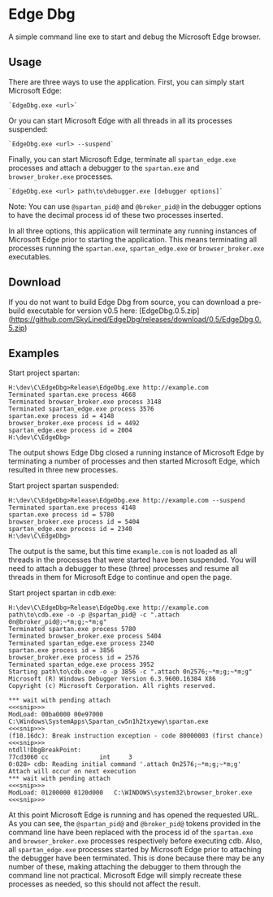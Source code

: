 Edge Dbg
==================

A simple command line exe to start and debug the Microsoft Edge browser.

Usage
-----
There are three ways to use the application. First, you can simply start
Microsoft Edge:

    `EdgeDbg.exe <url>`

Or you can start Microsoft Edge with all threads in all its processes suspended:

    `EdgeDbg.exe <url> --suspend`

Finally, you can start Microsoft Edge, terminate all `spartan_edge.exe`
processes and attach a debugger to the `spartan.exe` and `browser_broker.exe`
processes.

    `EdgeDbg.exe <url> path\to\debugger.exe [debugger options]`

Note: You can use `@spartan_pid@` and `@broker_pid@` in the debugger options
to have the decimal process id of these two processes inserted.

In all three options, this application will terminate any running instances of
Microsoft Edge prior to starting the application. This means terminating all
processes running the `spartan.exe`, `spartan_edge.exe` or `browser_broker.exe`
executables.

Download
--------
If you do not want to build Edge Dbg from source, you can download a pre-build
executable for version v0.5 here:
    [EdgeDbg.0.5.zip]
    (https://github.com/SkyLined/EdgeDbg/releases/download/0.5/EdgeDbg.0.5.zip)

Examples
--------
Start project spartan:

  ```
  H:\dev\C\EdgeDbg>Release\EdgeDbg.exe http://example.com
  Terminated spartan.exe process 4668
  Terminated browser_broker.exe process 3148
  Terminated spartan_edge.exe process 3576
  spartan.exe process id = 4148
  browser_broker.exe process id = 4492
  spartan_edge.exe process id = 2004
  H:\dev\C\EdgeDbg>
  ```
The output shows Edge Dbg closed a running instance of Microsoft Edge by
terminating a number of processes and then started Microsoft Edge, which
resulted in three new processes.

Start project spartan suspended:

  ```
  H:\dev\C\EdgeDbg>Release\EdgeDbg.exe http://example.com --suspend
  Terminated spartan.exe process 4148
  spartan.exe process id = 5780
  browser_broker.exe process id = 5404
  spartan_edge.exe process id = 2340
  H:\dev\C\EdgeDbg>
  ```
The output is the same, but this time `example.com` is not loaded as all threads
in the processes that were started have been suspended. You will need to attach
a debugger to these (three) processes and resume all threads in them for
Microsoft Edge to continue and open the page.

Start project spartan in cdb.exe:

  ```
  H:\dev\C\EdgeDbg>Release\EdgeDbg.exe http://example.com path\to\cdb.exe -o -p @spartan_pid@ -c ".attach 0n@broker_pid@;~*m;g;~*m;g"
  Terminated spartan.exe process 5780
  Terminated browser_broker.exe process 5404
  Terminated spartan_edge.exe process 2340
  spartan.exe process id = 3856
  browser_broker.exe process id = 2576
  Terminated spartan_edge.exe process 3952
  Starting path\to\cdb.exe -o -p 3856 -c ".attach 0n2576;~*m;g;~*m;g"
  Microsoft (R) Windows Debugger Version 6.3.9600.16384 X86
  Copyright (c) Microsoft Corporation. All rights reserved.
  
  *** wait with pending attach
  <<<snip>>>
  ModLoad: 00ba0000 00e97000   C:\Windows\SystemApps\Spartan_cw5n1h2txyewy\spartan.exe
  <<<snip>>>
  (f10.16dc): Break instruction exception - code 80000003 (first chance)
  <<<snip>>>
  ntdll!DbgBreakPoint:
  77cd3060 cc              int     3
  0:028> cdb: Reading initial command '.attach 0n2576;~*m;g;~*m;g'
  Attach will occur on next execution
  *** wait with pending attach
  <<<snip>>>
  ModLoad: 01200000 0120d000   C:\WINDOWS\system32\browser_broker.exe
  <<<snip>>>
  ```
At this point Microsoft Edge is running and has opened the requested URL. As you
can see, the `@spartan_pid@` and `@broker_pid@` tokens provided in the command
line have been replaced with the process id of the `spartan.exe` and
`browser_broker.exe` processes respectively before executing cdb.
Also, all `spartan_edge.exe` processes started by Microsoft Edge prior to
attaching the debugger have been terminated. This is done because there may be
any number of these, making attaching the debugger to them through the command
line not practical. Microsoft Edge will simply recreate these processes as
needed, so this should not affect the result.
